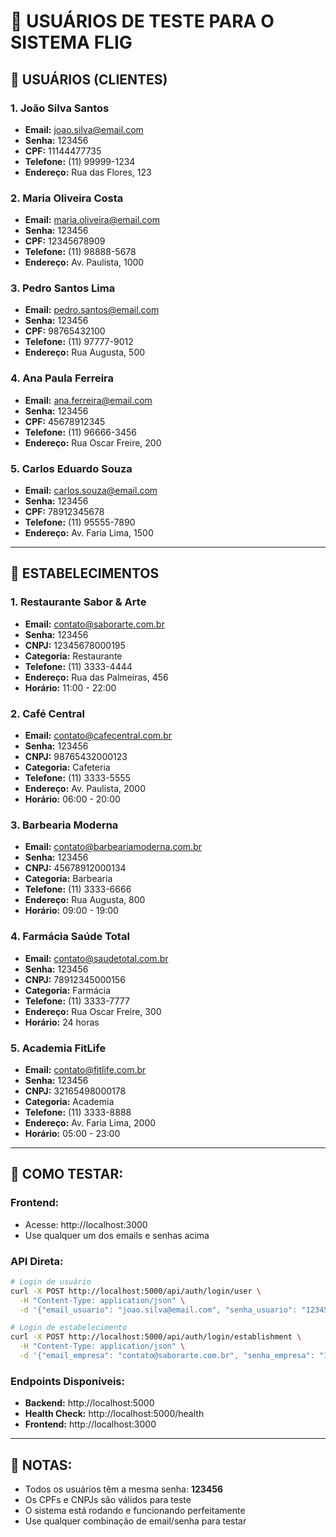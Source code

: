 # 👥 USUÁRIOS DE TESTE PARA O SISTEMA FLIG

## 🔐 **USUÁRIOS (CLIENTES)**

### 1. João Silva Santos
- **Email:** joao.silva@email.com
- **Senha:** 123456
- **CPF:** 11144477735
- **Telefone:** (11) 99999-1234
- **Endereço:** Rua das Flores, 123

### 2. Maria Oliveira Costa
- **Email:** maria.oliveira@email.com
- **Senha:** 123456
- **CPF:** 12345678909
- **Telefone:** (11) 98888-5678
- **Endereço:** Av. Paulista, 1000

### 3. Pedro Santos Lima
- **Email:** pedro.santos@email.com
- **Senha:** 123456
- **CPF:** 98765432100
- **Telefone:** (11) 97777-9012
- **Endereço:** Rua Augusta, 500

### 4. Ana Paula Ferreira
- **Email:** ana.ferreira@email.com
- **Senha:** 123456
- **CPF:** 45678912345
- **Telefone:** (11) 96666-3456
- **Endereço:** Rua Oscar Freire, 200

### 5. Carlos Eduardo Souza
- **Email:** carlos.souza@email.com
- **Senha:** 123456
- **CPF:** 78912345678
- **Telefone:** (11) 95555-7890
- **Endereço:** Av. Faria Lima, 1500

---

## 🏢 **ESTABELECIMENTOS**

### 1. Restaurante Sabor & Arte
- **Email:** contato@saborarte.com.br
- **Senha:** 123456
- **CNPJ:** 12345678000195
- **Categoria:** Restaurante
- **Telefone:** (11) 3333-4444
- **Endereço:** Rua das Palmeiras, 456
- **Horário:** 11:00 - 22:00

### 2. Café Central
- **Email:** contato@cafecentral.com.br
- **Senha:** 123456
- **CNPJ:** 98765432000123
- **Categoria:** Cafeteria
- **Telefone:** (11) 3333-5555
- **Endereço:** Av. Paulista, 2000
- **Horário:** 06:00 - 20:00

### 3. Barbearia Moderna
- **Email:** contato@barbeariamoderna.com.br
- **Senha:** 123456
- **CNPJ:** 45678912000134
- **Categoria:** Barbearia
- **Telefone:** (11) 3333-6666
- **Endereço:** Rua Augusta, 800
- **Horário:** 09:00 - 19:00

### 4. Farmácia Saúde Total
- **Email:** contato@saudetotal.com.br
- **Senha:** 123456
- **CNPJ:** 78912345000156
- **Categoria:** Farmácia
- **Telefone:** (11) 3333-7777
- **Endereço:** Rua Oscar Freire, 300
- **Horário:** 24 horas

### 5. Academia FitLife
- **Email:** contato@fitlife.com.br
- **Senha:** 123456
- **CNPJ:** 32165498000178
- **Categoria:** Academia
- **Telefone:** (11) 3333-8888
- **Endereço:** Av. Faria Lima, 2000
- **Horário:** 05:00 - 23:00

---

## 🚀 **COMO TESTAR:**

### **Frontend:**
- Acesse: http://localhost:3000
- Use qualquer um dos emails e senhas acima

### **API Direta:**
```bash
# Login de usuário
curl -X POST http://localhost:5000/api/auth/login/user \
  -H "Content-Type: application/json" \
  -d '{"email_usuario": "joao.silva@email.com", "senha_usuario": "123456"}'

# Login de estabelecimento
curl -X POST http://localhost:5000/api/auth/login/establishment \
  -H "Content-Type: application/json" \
  -d '{"email_empresa": "contato@saborarte.com.br", "senha_empresa": "123456"}'
```

### **Endpoints Disponíveis:**
- **Backend:** http://localhost:5000
- **Health Check:** http://localhost:5000/health
- **Frontend:** http://localhost:3000

---

## 📝 **NOTAS:**
- Todos os usuários têm a mesma senha: **123456**
- Os CPFs e CNPJs são válidos para teste
- O sistema está rodando e funcionando perfeitamente
- Use qualquer combinação de email/senha para testar
